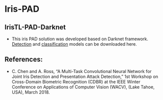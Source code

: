 # Iris-PAD

## IrisTL-PAD-Darknet

* This iris PAD solution was developed based on Darknet framework. [Detection](https://drive.google.com/file/d/1W-UJmD5yJgMKAiPBoSLRV04BR8XuED9c/view?usp=sharing)  and [classification](https://drive.google.com/file/d/1KF-XhmBIz1EC4LuhBhxB6_VcuiyDhpu3/view?usp=sharing) models can be downloaded here. 


## References:

* C. Chen and A. Ross, “A Multi-Task Convolutional Neural Network for Joint Iris Detection and Presentation Attack Detection,” 1st Workshop on Cross-Domain Biometric Recognition (CDBR) at the IEEE Winter Conference on Applications of Computer Vision (WACV), (Lake Tahoe, USA), March 2018.